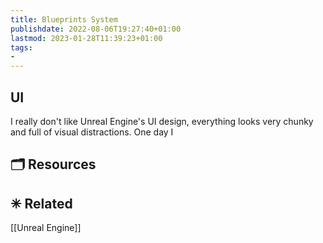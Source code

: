 ```yaml
---
title: Blueprints System
publishdate: 2022-08-06T19:27:40+01:00
lastmod: 2023-01-28T11:39:23+01:00
tags: 
- 
---
```










## UI



I really don't like Unreal Engine's UI design, everything looks very chunky and full of visual distractions. One day I 





## 🗂 Resources 







## ✳ Related 



[[Unreal Engine]]





